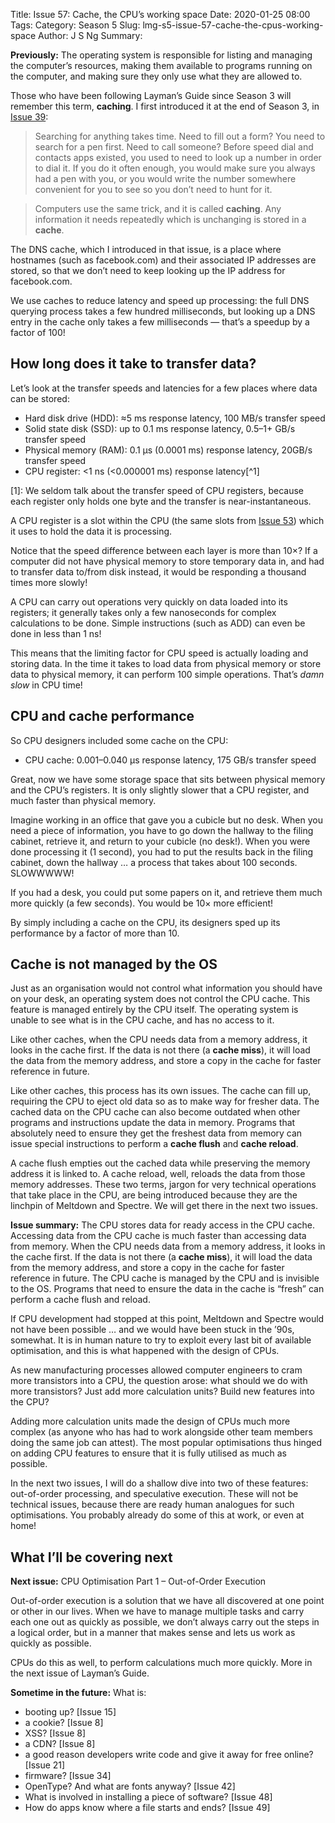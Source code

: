 Title: Issue 57: Cache, the CPU’s working space
Date: 2020-01-25 08:00
Tags: 
Category: Season 5
Slug: lmg-s5-issue-57-cache-the-cpus-working-space
Author: J S Ng
Summary: 

**Previously:** The operating system is responsible for listing and managing the computer’s resources, making them available to programs running on the computer, and making sure they only use what they are allowed to.

Those who have been following Layman’s Guide since Season 3 will remember this term, **caching**. I first introduced it at the end of Season 3, in [Issue 39]({filename}/season3/issue039/issue039.md):

> Searching for anything takes time. Need to fill out a form? You need to search for a pen first. Need to call someone? Before speed dial and contacts apps existed, you used to need to look up a number in order to dial it. If you do it often enough, you would make sure you always had a pen with you, or you would write the number somewhere convenient for you to see so you don’t need to hunt for it.

> Computers use the same trick, and it is called **caching**. Any information it needs repeatedly which is unchanging is stored in a **cache**.

The DNS cache, which I introduced in that issue, is a place where hostnames (such as facebook.com) and their associated IP addresses are stored, so that we don’t need to keep looking up the IP address for facebook.com.

We use caches to reduce latency and speed up processing: the full DNS querying process takes a few hundred milliseconds, but looking up a DNS entry in the cache only takes a few milliseconds — that’s a speedup by a factor of 100!

## How long does it take to transfer data?

Let’s look at the transfer speeds and latencies for a few places where data can be stored:

- Hard disk drive (HDD): ≈5 ms response latency, 100 MB/s transfer speed
- Solid state disk (SSD): up to 0.1 ms response latency, 0.5–1+ GB/s transfer speed
- Physical memory (RAM): 0.1 µs (0.0001 ms) response latency, 20GB/s transfer speed
- CPU register: <1 ns (<0.000001 ms) response latency[^1]

[1]: We seldom talk about the transfer speed of CPU registers, because each register only holds one byte and the transfer is near-instantaneous.

A CPU register is a slot within the CPU (the same slots from [Issue 53]({filename}/season5/issue053/issue053.md)) which it uses to hold the data it is processing.

Notice that the speed difference between each layer is more than 10×? If a computer did not have physical memory to store temporary data in, and had to transfer data to/from disk instead, it would be responding a thousand times more slowly!

A CPU can carry out operations very quickly on data loaded into its registers; it generally takes only a few nanoseconds for complex calculations to be done. Simple instructions (such as ADD) can even be done in less than 1 ns!

This means that the limiting factor for CPU speed is actually loading and storing data. In the time it takes to load data from physical memory or store data to physical memory, it can perform 100 simple operations. That’s *damn slow* in CPU time!

## CPU and cache performance

So CPU designers included some cache on the CPU:

- CPU cache: 0.001–0.040 µs response latency, 175 GB/s transfer speed

Great, now we have some storage space that sits between physical memory and the CPU’s registers. It is only slightly slower that a CPU register, and much faster than physical memory.

Imagine working in an office that gave you a cubicle but no desk. When you need a piece of information, you have to go down the hallway to the filing cabinet, retrieve it, and return to your cubicle (no desk!). When you were done processing it (1 second), you had to put the results back in the filing cabinet, down the hallway … a process that takes about 100 seconds. SLOWWWWW!

If you had a desk, you could put some papers on it, and retrieve them much more quickly (a few seconds). You would be 10× more efficient!

By simply including a cache on the CPU, its designers sped up its performance by a factor of more than 10.

## Cache is not managed by the OS

Just as an organisation would not control what information you should have on your desk, an operating system does not control the CPU cache. This feature is managed entirely by the CPU itself. The operating system is unable to see what is in the CPU cache, and has no access to it.

Like other caches, when the CPU needs data from a memory address, it looks in the cache first. If the data is not there (a **cache miss**), it will load the data from the memory address, and store a copy in the cache for faster reference in future.

Like other caches, this process has its own issues. The cache can fill up, requiring the CPU to eject old data so as to make way for fresher data. The cached data on the CPU cache can also become outdated when other programs and instructions update the data in memory. Programs that absolutely need to ensure they get the freshest data from memory can issue special instructions to perform a **cache flush** and **cache reload**.

A cache flush empties out the cached data while preserving the memory address it is linked to. A cache reload, well, reloads the data from those memory addresses. These two terms, jargon for very technical operations that take place in the CPU, are being introduced because they are the linchpin of Meltdown and Spectre. We will get there in the next two issues.

**Issue summary:** The CPU stores data for ready access in the CPU cache. Accessing data from the CPU cache is much faster than accessing data from memory. When the CPU needs data from a memory address, it looks in the cache first. If the data is not there (a **cache miss**), it will load the data from the memory address, and store a copy in the cache for faster reference in future. The CPU cache is managed by the CPU and is invisible to the OS. Programs that need to ensure the data in the cache is “fresh” can perform a cache flush and reload.

If CPU development had stopped at this point, Meltdown and Spectre would not have been possible … and we would have been stuck in the ’90s, somewhat. It is in human nature to try to exploit every last bit of available optimisation, and this is what happened with the design of CPUs.

As new manufacturing processes allowed computer engineers to cram more transistors into a CPU, the question arose: what should we do with more transistors? Just add more calculation units? Build new features into the CPU?

Adding more calculation units made the design of CPUs much more complex (as anyone who has had to work alongside other team members doing the same job can attest). The most popular optimisations thus hinged on adding CPU features to ensure that it is fully utilised as much as possible.

In the next two issues, I will do a shallow dive into two of these features: out-of-order processing, and speculative execution. These will not be technical issues, because there are ready human analogues for such optimisations. You probably already do some of this at work, or even at home!

## What I’ll be covering next

**Next issue:** CPU Optimisation Part 1 – Out-of-Order Execution

Out-of-order execution is a solution that we have all discovered at one point or other in our lives. When we have to manage multiple tasks and carry each one out as quickly as possible, we don’t always carry out the steps in a logical order, but in a manner that makes sense and lets us work as quickly as possible.

CPUs do this as well, to perform calculations much more quickly. More in the next issue of Layman’s Guide.

**Sometime in the future:** What is:

- booting up? [Issue 15]
- a cookie? [Issue 8]
- XSS? [Issue 8]
- a CDN? [Issue 8]
- a good reason developers write code and give it away for free online? [Issue 21]
- firmware? [Issue 34]
- OpenType? And what are fonts anyway? [Issue 42]
- What is involved in installing a piece of software? [Issue 48]
- How do apps know where a file starts and ends? [Issue 49]
